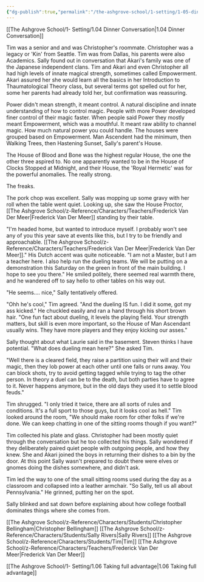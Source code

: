 ```yaml
---
{"dg-publish":true,"permalink":"/the-ashgrove-school/1-setting/1-05-dining-hall-etiquette/"}
---
```


[[The Ashgrove School/1- Setting/1.04 Dinner Conversation\|1.04 Dinner Conversation]]

Tim was a senior and and was Christopher's roommate. Christopher was a legacy or 'Kin' from Seattle. Tim was from Dallas, his parents were also Academics. Sally found out in conversation that Akari's family was one of the Japanese independent clans. Tim and Akari and even Christopher all had high levels of innate magical strength, sometimes called Empowerment. Akari assured her she would learn all the basics in her Introduction to Thaumatological Theory class, but several terms got spelled out for her, some her parents had already told her, but confirmation was reassuring. 

Power didn't mean strength, it meant control. A natural discipline and innate understanding of how to control magic. People with more Power developed finer control of their magic faster. When people said Power they mostly meant Empowerment, which was a mouthful. It meant raw ability to channel magic. How much natural power you could handle. The houses were grouped based on Empowerment. Man Ascendent had the minimum, then Walking Trees, then Hastening Sunset, Sally's parent's House. 

The House of Blood and Bone was the highest regular House, the one the other three aspired to. No one apparently wanted to be in the House of Clocks Stopped at Midnight, and their House, the 'Royal Hermetic' was for the powerful anomalies. The really strong. 

The freaks.

The pork chop was excellent. Sally was mopping up some gravy with her roll when the table went quiet. Looking up, she saw the House Proctor, [[The Ashgrove School/z-Reference/Characters/Teachers/Frederick Van Der Meer\|Frederick Van Der Meer]] standing by their table. 

"I'm headed home, but wanted to introduce myself. I probably won't see any of you this year save at events like this, but I try to be friendly and approachable. [[The Ashgrove School/z-Reference/Characters/Teachers/Frederick Van Der Meer\|Frederick Van Der Meer]]." His Dutch accent was quite noticeable. "I am not a Master, but I am a teacher here. I also help run the dueling teams. We will be putting on a demonstration this Saturday on the green in front of the main building. I hope to see you there." He smiled politely, there seemed real warmth there, and he wandered off to say hello to other tables on his way out.

"He seems.... nice," Sally tentatively offered. 

"Ohh he's cool," Tim agreed. "And the dueling IS fun. I did it some, got my ass kicked." He chuckled easily and ran a hand through his short brown hair. "One fun fact about dueling, it levels the playing field. Your strength matters, but skill is even more important, so the House of Man Ascendant usually wins. They have more players and they enjoy kicking our asses."

Sally thought about what Laurie said in the basement. Steven thinks I have potential. "What does dueling mean here?" She asked Tim.

"Well there is a cleared field, they raise a partition using their will and their magic, then they lob power at each other until one falls or runs away. You can block shots, try to avoid getting tagged while trying to tag the other person. In theory a duel can be to the death, but both parties have to agree to it. Never happens anymore, but in the old days they used it to settle blood feuds."

Tim shrugged. "I only tried it twice, there are all sorts of rules and conditions. It's a full sport to those guys, but it looks cool as hell." Tim looked around the room, "We should make room for other folks if we're done. We can keep chatting in one of the sitting rooms though if you want?"

Tim collected his plate and glass. Christopher had been mostly quiet through the conversation but he too collected his things. Sally wondered if they deliberately paired quiet people with outgoing people, and how they knew.  She and Akari joined the boys in returning their dishes to a bin by the door. At this point Sally wasn't prepared to doubt there were elves or gnomes doing the dishes somewhere, and didn't ask.

Tim led the way to one of the small sitting rooms used during the day as a classroom and collapsed into a leather armchair. "So Sally, tell us all about Pennsylvania." He grinned, putting her on the spot.

Sally blinked and sat down before explaining about how college football dominates things where she comes from.

[[The Ashgrove School/z-Reference/Characters/Students/Christopher Bellingham\|Christopher Bellingham]]
[[The Ashgrove School/z-Reference/Characters/Students/Sally Rivers\|Sally Rivers]]
[[The Ashgrove School/z-Reference/Characters/Students/Tim\|Tim]]
[[The Ashgrove School/z-Reference/Characters/Teachers/Frederick Van Der Meer\|Frederick Van Der Meer]]


[[The Ashgrove School/1- Setting/1.06 Taking full advantage\|1.06 Taking full advantage]]

